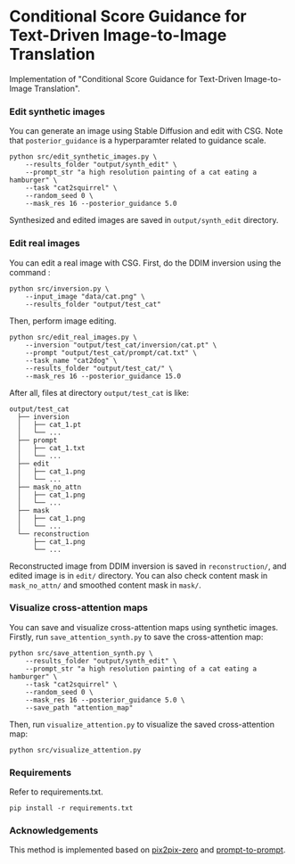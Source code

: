 # Conditional Score Guidance for Text-Driven Image-to-Image Translation

Implementation of "Conditional Score Guidance for Text-Driven Image-to-Image Translation".

### Edit synthetic images

You can generate an image using Stable Diffusion and edit with CSG. Note that `posterior_guidance` is a hyperparamter related to guidance scale.

```
python src/edit_synthetic_images.py \
    --results_folder "output/synth_edit" \
    --prompt_str "a high resolution painting of a cat eating a hamburger" \
    --task "cat2squirrel" \
    --random_seed 0 \
    --mask_res 16 --posterior_guidance 5.0
```

Synthesized and edited images are saved in `output/synth_edit` directory.

### Edit real images

You can edit a real image with CSG. First, do the DDIM inversion using the command :

```
python src/inversion.py \
    --input_image "data/cat.png" \
    --results_folder "output/test_cat"
```

Then, perform image editing. 

```
python src/edit_real_images.py \
    --inversion "output/test_cat/inversion/cat.pt" \
    --prompt "output/test_cat/prompt/cat.txt" \
    --task_name "cat2dog" \
    --results_folder "output/test_cat/" \
    --mask_res 16 --posterior_guidance 15.0
```

After all, files at directory `output/test_cat` is like:

```
output/test_cat
  ├── inversion
  │   ├── cat_1.pt
  │   └── ...
  ├── prompt
  │   ├── cat_1.txt
  │   └── ...
  ├── edit
  │   ├── cat_1.png
  │   └── ...
  ├── mask_no_attn
  │   ├── cat_1.png
  │   └── ...
  ├── mask
  │   ├── cat_1.png
  │   └── ...
  └── reconstruction
      ├── cat_1.png
      └── ...
 ```
 
Reconstructed image from DDIM inversion is saved in `reconstruction/`, and edited image is in `edit/` directory. You can also check content mask in `mask_no_attn/` and smoothed content mask in `mask/`.

### Visualize cross-attention maps

You can save and visualize cross-attention maps using synthetic images. Firstly, run `save_attention_synth.py` to save the cross-attention map:

```
python src/save_attention_synth.py \
    --results_folder "output/synth_edit" \
    --prompt_str "a high resolution painting of a cat eating a hamburger" \
    --task "cat2squirrel" \
    --random_seed 0 \
    --mask_res 16 --posterior_guidance 5.0 \
    --save_path "attention_map"
```
Then, run `visualize_attention.py` to visualize the saved cross-attention map:

```
python src/visualize_attention.py
```

### Requirements

Refer to requirements.txt.

```
pip install -r requirements.txt
```
### Acknowledgements

This method is implemented based on [pix2pix-zero](https://github.com/pix2pixzero/pix2pix-zero/) and [prompt-to-prompt](https://github.com/google/prompt-to-prompt).
